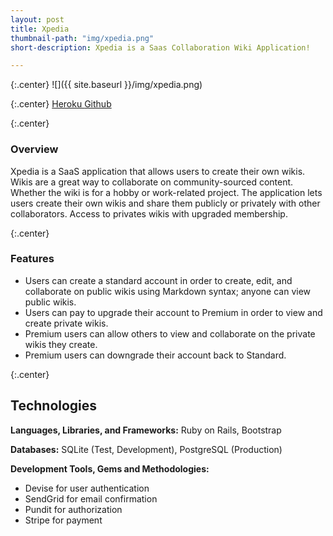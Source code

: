 ```yaml
---
layout: post
title: Xpedia
thumbnail-path: "img/xpedia.png"
short-description: Xpedia is a Saas Collaboration Wiki Application!

---
```


{:.center}
![]({{ site.baseurl }}/img/xpedia.png)

{:.center}
<a href="https://cheryltroup-xpedia.herokuapp.com/" class="button">Heroku </a>
<a href="https://github.com/cheryltroup/xpedia/" class="button"> Github <i class="fa fa-fw fa-github"></i></a>

{:.center}
### Overview

Xpedia is a SaaS application that allows users to create their own wikis. Wikis are a great way to collaborate on community-sourced content. Whether the wiki is for a hobby or work-related project. The application lets users create their own wikis and share them publicly or privately with other collaborators. Access to privates wikis with upgraded membership.

{:.center}
### Features

* Users can create a standard account in order to create, edit, and
  collaborate on public wikis using Markdown syntax; anyone can view public wikis.
* Users can pay to upgrade their account to Premium in order to view and 
  create private wikis.
* Premium users can allow others to view and collaborate on the private 
  wikis they create.
* Premium users can downgrade their account back to Standard.

{:.center}
## Technologies

**Languages, Libraries, and Frameworks:** Ruby on Rails, Bootstrap

**Databases:** SQLite (Test, Development), PostgreSQL (Production)

**Development Tools, Gems and Methodologies:**

* Devise for user authentication
* SendGrid for email confirmation
* Pundit for authorization
* Stripe for payment
